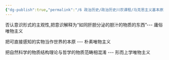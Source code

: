 ```yaml
---
{"dg-publish":true,"permalink":"/6 政治历史/政治历史川农课程/马克思主义基本原理/各种主义的特点和问题/","title":"各种主义的特点和问题"}
---
```



否认意识形式的主观性,把意识解释为“如同肝胆分泌的胆汁的物质的东西”--- 庸俗唯物主义

把可直接感知的实物当作世界的本原 --- 朴素唯物主义

把自然科学的物质结构理论与哲学的物质范畴相混淆 --- 形而上学唯物主义